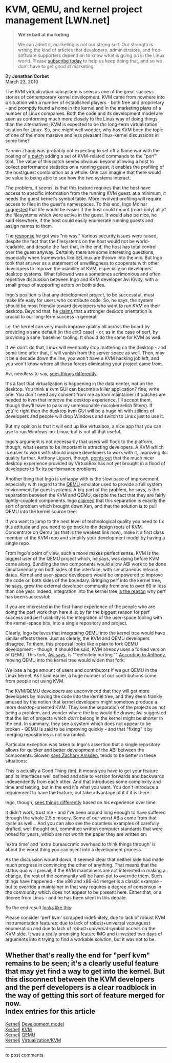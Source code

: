 # KVM, QEMU, and kernel project management [LWN.net]

> **We're bad at marketing**
> 
> We can admit it, marketing is not our strong suit. Our strength is writing the kind of articles that developers, administrators, and free-software supporters depend on to know what is going on in the Linux world. Please [subscribe today](/Promo/nsn-bad/subscribe) to help us keep doing that, and so we don’t have to get good at marketing. 

By **Jonathan Corbet**  
March 23, 2010 

The KVM virtualization subsystem is seen as one of the great success stories of contemporary kernel development. KVM came from nowhere into a situation with a number of established players - both free and proprietary \- and promptly found a home in the kernel and in the marketing plans of a number of Linux companies. Both the code and its development model are seen as conforming much more closely to the Linux way of doing things than the alternatives; KVM is expected to be _the_ long-term virtualization solution for Linux. So, one might well wonder, why has KVM been the topic of one of the more massive and less pleasant linux-kernel discussions in some time? 

Yanmin Zhang was probably not expecting to set off a flame war with the posting of [a patch](http://lwn.net/Articles/379500/) adding a set of KVM-related commands to the "perf" tool. The value of this patch seems obvious: beyond allowing a host to collect performance statistics on a running guest, it enables the profiling of the host/guest combination as a whole. One can imagine that there would be value to being able to see how the two systems interact. 

The problem, it seems, is that this feature requires that the host have access to specific information from the running KVM guest: at a minimum, it needs the guest kernel's symbol table. More involved profiling will require access to files in the guest's namespaces. To this end, Ingo Molnar [suggested](/Articles/379870/) that life would be easier if the host could mount (read-only) all of the filesystems which were active in the guest. It would also be nice, he said elsewhere, if the host could easily enumerate running guests and assign names to them. 

The [response](/Articles/379871/) he got was "no way." Various security issues were raised, despite the fact that the filesystems on the host would not be world-readable, and despite the fact that, in the end, the host has total control over the guest anyway. Certainly there are some interesting questions, especially when frameworks like SELinux are thrown into the mix. But Ingo took that answer as a statement of unwillingness to cooperate with other developers to improve the usability of KVM, especially on developers' desktop systems. What followed was a sometimes acrimonious and often repetitive discussion between Ingo and KVM developer Avi Kivity, with a small group of supporting actors on both sides. 

Ingo's position is that any development project, to be successful, must make life easy for users who contribute code. So, he says, the system should be most friendly toward developers who want to run KVM on their desktop. Beyond that, he [claims](/Articles/379872/) that a stronger desktop orientation is crucial to our long-term success in general: 

I.e. the kernel can very much improve quality all across the board by providing a sane default (in the ext3 case) - or, as in the case of perf, by providing a sane 'baseline' tooling. It should do the same for KVM as well. 

If we don't do that, Linux will eventually stop mattering on the desktop - and some time after that, it will vanish from the server space as well. Then, may it be a decade down the line, you won't have a KVM hacking job left, and you won't know where all those forces eliminating your project came from. 

Avi, needless to say, [sees things differently](/Articles/379873/): 

It's a fact that virtualization is happening in the data center, not on the desktop. You think a kvm GUI can become a killer application? fine, write one. You don't need any consent from me as kvm maintainer (if patches are needed to kvm that improve the desktop experience, I'll accept them, though they'll have to pass my unreasonable microkernelish filters). If you're right then the desktop kvm GUI will be a huge hit with zillions of developers and people will drop Windows and switch to Linux just to use it. 

But my opinion is that it will end up like virtualbox, a nice app that you can use to run Windows-on-Linux, but is not all that useful. 

Ingo's argument is not necessarily that users will flock to the platform, though; what seems to be important is attracting developers. A KVM which is easier to work with should inspire developers to work with it, improving its quality further. Anthony Liguori, though, [points out](/Articles/379876/) that the much nicer desktop experience provided by VirtualBox has not yet brought in a flood of developers to fix its performance problems. 

Another thing that Ingo is unhappy with is the slow pace of improvement, especially with regard to the [QEMU](http://wiki.qemu.org/Main_Page) emulator used to provide a full system environment for guest systems. A big part of the problem, he says, is the separation between the KVM and QEMU, despite the fact that they are fairly tightly-coupled components. Ingo [claimed](/Articles/379884/) that this separation is exactly the sort of problem which brought down Xen, and that the solution is to pull QEMU into the kernel source tree: 

If you want to jump to the next level of technological quality you need to fix this attitude and you need to go back to the design roots of KVM. Concentrate on Qemu (as that is the weakest link now), make it a first class member of the KVM repo and simplify your development model by having a single repo. 

From Ingo's point of view, such a move makes perfect sense. KVM is the biggest user of the QEMU project which, he says, was dying before KVM came along. Bundling the two components would allow ABI work to be done simultaneously on both sides of the interface, with simultaneous release dates. Kernel and user-space developers would be empowered to improve the code on both sides of the boundary. Bringing perf into the kernel tree, he [says](/Articles/379888/), grew the external developer community from one to over 60 in less than one year. Indeed, integration into the kernel tree [is the reason](/Articles/379889/) why perf has been successful: 

If you are interested in the first-hand experience of the people who are doing the perf work then here it is: by far the biggest reason for perf success and perf usability is the integration of the user-space tooling with the kernel-space bits, into a single repository and project. 

Clearly, Ingo believes that integrating QEMU into the kernel tree would have similar effects there. Just as clearly, the KVM and QEMU developers disagree. To them, this proposal looks like a plan to fork QEMU development - though, it should be said, KVM already uses a forked version of QEMU. This fork, [Avi says](/Articles/379891/), is ""definitely hurting."" [According to Anthony](/Articles/379892/), moving QEMU into the kernel tree would widen that fork: 

We lose a huge amount of users and contributors if we put QEMU in the Linux kernel. As I said earlier, a huge number of our contributions come from people not using KVM. 

The KVM/QEMU developers are unconvinced that they will get more developers by moving the code into the kernel tree, and they seem frankly amused by the notion that kernel developers might somehow produce a more desktop-oriented KVM. They see the separation of the projects as not being a problem, and wonder where the line would be drawn; Avi suggested that the list of projects which _don't_ belong in the kernel might be shorter in the end. In summary, they see a system which does not appear to be broken - QEMU is said to be improving quickly - and that "fixing" it by merging repositories is not warranted. 

Particular exception was taken to Ingo's assertion that a single repository allows for quicker and better development of the ABI between the components. Slower, [says Zachary Amsden](/Articles/379893/), tends to be better in these situations: 

This is actually a Good Thing (tm). It means you have to get your feature and its interfaces well defined and able to version forwards and backwards independently from each other. And that introduces some complexity and time and testing, but in the end it's what you want. You don't introduce a requirement to have the feature, but take advantage of it if it is there. 

Ingo, though, [sees things differently](/Articles/379894/) based on his experience over time: 

It didn't work, trust me - and i've been around long enough to have suffered through the whole 2.5.x misery. Some of our worst ABIs come from that cycle as well... And you can also see the countless examples of carefully drafted, well thought out, committee written computer standards that were honed for years, which are not worth the paper they are written on. 

'extra time' and 'extra bureaucratic overhead to think things through' is about the worst thing you can inject into a development process. 

As the discussion wound down, it seemed clear that neither side had made much progress in convincing the other of anything. That means that the status quo will prevail; if the KVM maintainers are not interested in making a change, the rest of the community will be hard-put to override them. Such things have happened - the x86 and x86-64 merger is a classic example - but to override a maintainer in that way requires a degree of consensus in the community which does not appear to be present here. Either that, or a decree from Linus - and he has been silent in this debate. 

So the end result [looks like this](/Articles/379895/): 

Please consider 'perf kvm' scrapped indefinitely, due to lack of robust KVM instrumentation features: due to lack of robust+universal vcpu/guest enumeration and due to lack of robust+universal symbol access on the KVM side. It was a really promising feature IMO and i invested two days of arguments into it trying to find a workable solution, but it was not to be. 

Whether that's really the end for "perf kvm" remains to be seen; it's a clearly useful feature that may yet find a way to get into the kernel. But this disconnect between the KVM developers and the perf developers is a clear roadblock in the way of getting this sort of feature merged for now.  
Index entries for this article  
---  
[Kernel](/Kernel/Index)| [Development model](/Kernel/Index#Development_model)  
[Kernel](/Kernel/Index)| [KVM](/Kernel/Index#KVM)  
[Kernel](/Kernel/Index)| [QEMU](/Kernel/Index#QEMU)  
[Kernel](/Kernel/Index)| [Virtualization/KVM](/Kernel/Index#Virtualization-KVM)  
  


* * *

to post comments 
